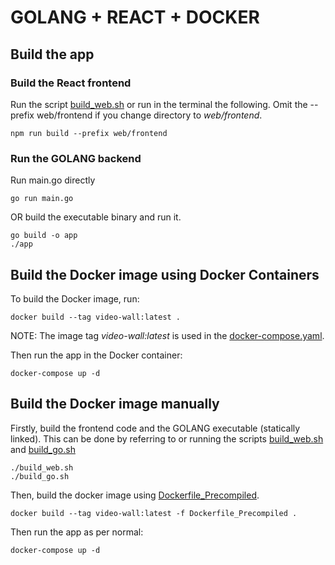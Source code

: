 # GOLANG + REACT + DOCKER

## Build the app

### Build the React frontend
Run the script [build_web.sh](build_web.sh) or run in the terminal the following.  Omit the --prefix web/frontend if you change directory to _web/frontend_.
```
npm run build --prefix web/frontend
```
### Run the GOLANG backend
Run main.go directly
```
go run main.go
```
OR build the executable binary and run it.
```
go build -o app
./app
```

## Build the Docker image using Docker Containers
To build the Docker image, run:
```
docker build --tag video-wall:latest .
```
NOTE: The image tag _video-wall:latest_ is used in the [docker-compose.yaml](docker-compose.yaml).

Then run the app in the Docker container:
```
docker-compose up -d
```

## Build the Docker image manually
Firstly, build the frontend code and the GOLANG executable (statically linked).  This can be done by referring to or running the scripts [build_web.sh](build_web.sh) and [build_go.sh](build_go.sh)
```
./build_web.sh
./build_go.sh
```
Then, build the docker image using [Dockerfile_Precompiled](Dockerfile_Precompiled).
```
docker build --tag video-wall:latest -f Dockerfile_Precompiled .
```
Then run the app as per normal:
```
docker-compose up -d
```